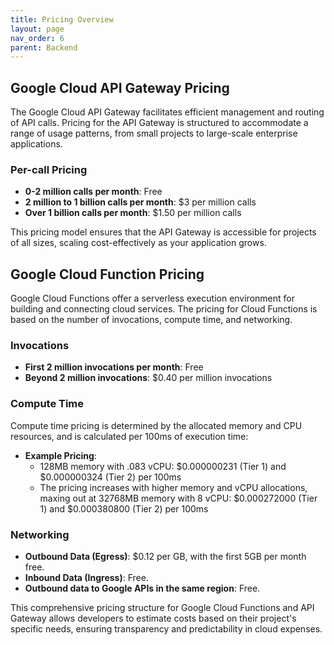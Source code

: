 ```yaml
---
title: Pricing Overview
layout: page
nav_order: 6
parent: Backend
---
```


## Google Cloud API Gateway Pricing

The Google Cloud API Gateway facilitates efficient management and routing of API calls. Pricing for the API Gateway is structured to accommodate a range of usage patterns, from small projects to large-scale enterprise applications.

### Per-call Pricing

- **0-2 million calls per month**: Free
- **2 million to 1 billion calls per month**: $3 per million calls
- **Over 1 billion calls per month**: $1.50 per million calls

This pricing model ensures that the API Gateway is accessible for projects of all sizes, scaling cost-effectively as your application grows.

## Google Cloud Function Pricing

Google Cloud Functions offer a serverless execution environment for building and connecting cloud services. The pricing for Cloud Functions is based on the number of invocations, compute time, and networking.

### Invocations

- **First 2 million invocations per month**: Free
- **Beyond 2 million invocations**: $0.40 per million invocations

### Compute Time

Compute time pricing is determined by the allocated memory and CPU resources, and is calculated per 100ms of execution time:

- **Example Pricing**:
  - 128MB memory with .083 vCPU: $0.000000231 (Tier 1) and $0.000000324 (Tier 2) per 100ms
  - The pricing increases with higher memory and vCPU allocations, maxing out at 32768MB memory with 8 vCPU: $0.000272000 (Tier 1) and $0.000380800 (Tier 2) per 100ms

### Networking

- **Outbound Data (Egress)**: $0.12 per GB, with the first 5GB per month free.
- **Inbound Data (Ingress)**: Free.
- **Outbound data to Google APIs in the same region**: Free.

This comprehensive pricing structure for Google Cloud Functions and API Gateway allows developers to estimate costs based on their project's specific needs, ensuring transparency and predictability in cloud expenses.
